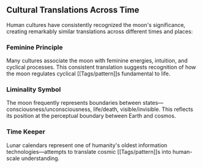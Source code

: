 ## Cultural Translations Across Time

Human cultures have consistently recognized the moon's significance, creating remarkably similar translations across different times and places:

### Feminine Principle

Many cultures associate the moon with feminine energies, intuition, and cyclical processes. This consistent translation suggests recognition of how the moon regulates cyclical [[Tags/pattern]]s fundamental to life.

### Liminality Symbol

The moon frequently represents boundaries between states—consciousness/unconsciousness, life/death, visible/invisible. This reflects its position at the perceptual boundary between Earth and cosmos.

### Time Keeper

Lunar calendars represent one of humanity's oldest information technologies—attempts to translate cosmic [[Tags/pattern]]s into human-scale understanding.